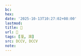 ```yaml
---
bc:
hex:
date: '2025-10-13T10:27:02+08:00'
lastmod:
title: 􂽃
url: 􂽃
tags: [溼, 濕]
src: DCCV, DCCV
note:
---
```

